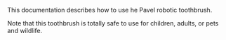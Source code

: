 This documentation describes how to use he Pavel robotic toothbrush.

Note that this toothbrush is totally safe to use for children, adults, or pets and wildlife.


